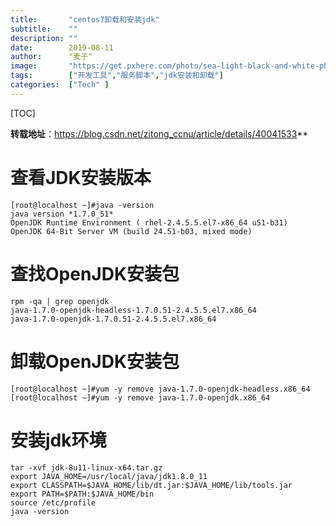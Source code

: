 ```yaml
---
title:       "centos7卸载和安装jdk"
subtitle:    ""
description: ""
date:        2019-08-11
author:      "麦子"
image:       "https://get.pxhere.com/photo/sea-light-black-and-white-photography-underwater-reflection-darkness-black-monochrome-outer-space-reef-diver-scuba-screenshot-macro-photography-monochrome-photography-atmosphere-of-earth-computer-wallpaper-99827.jpg"
tags:        ["开发工具","服务脚本","jdk安装和卸载"]
categories:  ["Tech" ]
---
```


[TOC]

**转载地址**：<https://blog.csdn.net/zitong_ccnu/article/details/40041533>**

# 查看JDK安装版本

```shell
[root@localhost ~]#java -version
java version *1.7.0_51*
OpenJDK Runtime Environment ( rhel-2.4.5.5.el7-x86_64 u51-b31)
OpenJDK 64-Bit Server VM (build 24.51-b03, mixed mode)
```

# 查找OpenJDK安装包

```shell
rpm -qa | grep openjdk
java-1.7.0-openjdk-headless-1.7.0.51-2.4.5.5.el7.x86_64
java-1.7.0-openjdk-1.7.0.51-2.4.5.5.el7.x86_64
```

# 卸载OpenJDK安装包

```shell
[root@localhost ~]#yum -y remove java-1.7.0-openjdk-headless.x86_64
[root@localhost ~]#yum -y remove java-1.7.0-openjdk.x86_64
```

# 安装jdk环境

```shell
tar -xvf jdk-8u11-linux-x64.tar.gz
export JAVA_HOME=/usr/local/java/jdk1.8.0_11
export CLASSPATH=$JAVA_HOME/lib/dt.jar:$JAVA_HOME/lib/tools.jar
export PATH=$PATH:$JAVA_HOME/bin
source /etc/profile
java -version
```